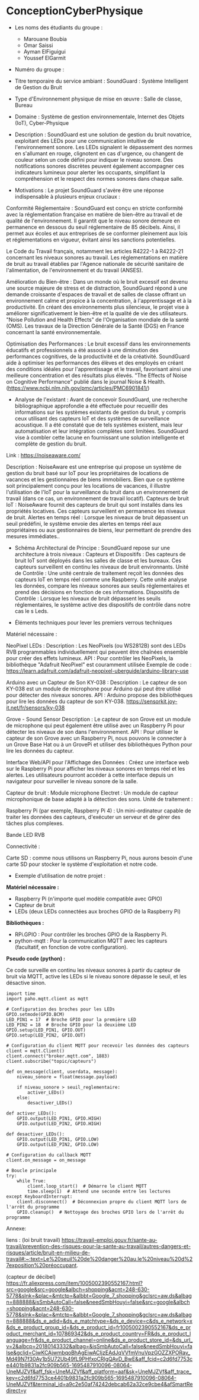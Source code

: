 # ConceptionCyberPhysique

- Les noms des étudiants du groupe :
  - Marouane Boubia
  - Omar Saissi
  - Ayman ElFiguigui
  - Youssef ElGarmit

- Numéro du groupe : 

- Titre temporaire du service ambiant : 
SoundGuard : Système Intelligent de Gestion du Bruit

- Type d'Environnement physique de mise en œuvre : 
Salle de classe, Bureau

- Domaine : 
Système de gestion environnementale, Internet des Objets (IoT), Cyber-Physique

- Description : 
SoundGuard est une solution de gestion du bruit novatrice, exploitant des LEDs pour une communication intuitive de l'environnement sonore. Les LEDs signalent le dépassement des normes en s'allumant en rouge, clignotent en cas d'urgence, ou changent de couleur selon un code défini pour indiquer le niveau sonore. Des notifications sonores discrètes peuvent également accompagner ces indicateurs lumineux pour alerter les occupants, simplifiant la compréhension et le respect des normes sonores dans chaque salle.


- Motivations : 
Le projet SoundGuard s'avère être une réponse indispensable à plusieurs enjeux cruciaux :

Conformité Réglementaire : SoundGuard est conçu en stricte conformité avec la réglementation française en matière de bien-être au travail et de qualité de l'environnement. Il garantit que le niveau sonore demeure en permanence en dessous du seuil réglementaire de 85 décibels. Ainsi, il permet aux écoles et aux entreprises de se conformer pleinement aux lois et réglementations en vigueur, évitant ainsi les sanctions potentielles.

Le Code du Travail français, notamment les articles R4222-1 à R4222-21 concernant les niveaux sonores au travail.
Les réglementations en matière de bruit au travail établies par l'Agence nationale de sécurité sanitaire de l'alimentation, de l'environnement et du travail (ANSES).

Amélioration du Bien-être : Dans un monde où le bruit excessif est devenu une source majeure de stress et de distraction, SoundGuard répond à une demande croissante d'espaces de travail et de salles de classe offrant un environnement calme et propice à la concentration, à l'apprentissage et à la productivité. En créant des environnements plus silencieux, le projet vise à améliorer significativement le bien-être et la qualité de vie des utilisateurs.
"Noise Pollution and Health Effects" de l'Organisation mondiale de la santé (OMS).
Les travaux de la Direction Générale de la Santé (DGS) en France concernant la santé environnementale.

Optimisation des Performances : Le bruit excessif dans les environnements éducatifs et professionnels a été associé à une diminution des performances cognitives, de la productivité et de la créativité. SoundGuard aide à optimiser les performances des élèves et des employés en créant des conditions idéales pour l'apprentissage et le travail, favorisant ainsi une meilleure concentration et des résultats plus élevés.
"The Effects of Noise on Cognitive Performance" publié dans le journal Noise & Health. (https://www.ncbi.nlm.nih.gov/pmc/articles/PMC6901841/)




- Analyse de l'existant : 
Avant de concevoir SoundGuard, une recherche bibliographique approfondie a été effectuée pour recueillir des informations sur les systèmes existants de gestion du bruit, y compris ceux utilisant des capteurs IoT et des systèmes de surveillance acoustique. Il a été constaté que de tels systèmes existent, mais leur automatisation et leur intégration complètes sont limitées. SoundGuard vise à combler cette lacune en fournissant une solution intelligente et complète de gestion du bruit.

Link : https://noiseaware.com/

Description : NoiseAware est une entreprise qui propose un système de gestion du bruit basé sur IoT pour les propriétaires de locations de vacances et les gestionnaires de biens immobiliers. Bien que ce système soit principalement conçu pour les locations de vacances, il illustre l'utilisation de l'IoT pour la surveillance du bruit dans un environnement de travail (dans ce cas, un environnement de travail locatif).
Capteurs de bruit IoT : NoiseAware fournit des capteurs de bruit qui sont installés dans les propriétés locatives. Ces capteurs surveillent en permanence les niveaux de bruit.
Alertes en temps réel : Lorsque les niveaux de bruit dépassent un seuil prédéfini, le système envoie des alertes en temps réel aux propriétaires ou aux gestionnaires de biens, leur permettant de prendre des mesures immédiates..

- Schéma Architectural de Principe :
SoundGuard repose sur une architecture à trois niveaux :
Capteurs et Dispositifs : Des capteurs de bruit IoT sont déployés dans les salles de classe et les bureaux. Ces capteurs surveillent en continu les niveaux de bruit environnants.
Unité de Contrôle : Une unité centrale de traitement reçoit les données des capteurs IoT en temps réel comme une Raspberry. Cette unité analyse les données, compare les niveaux sonores aux seuils réglementaires et prend des décisions en fonction de ces informations.
Dispositifs de Contrôle : Lorsque les niveaux de bruit dépassent les seuils réglementaires, le système active des dispositifs de contrôle dans notre cas le s Leds.



- Éléments techniques pour lever les premiers verrous techniques

Matériel nécessaire :

NeoPixel LEDs :
Description : Les NeoPixels (ou WS2812B) sont des LEDs RVB programmables individuellement qui peuvent être chaînées ensemble pour créer des effets lumineux.
API : Pour contrôler les NeoPixels, la bibliothèque "Adafruit NeoPixel" est couramment utilisée
Exemple de code : https://learn.adafruit.com/adafruit-neopixel-uberguide/arduino-library-use


Arduino avec un Capteur de Son KY-038 :
Description : Le capteur de son KY-038 est un module de microphone pour Arduino qui peut être utilisé pour détecter des niveaux sonores.
API : Arduino propose des bibliothèques pour lire les données du capteur de son KY-038. https://sensorkit.joy-it.net/fr/sensors/ky-038

Grove - Sound Sensor
Description : Le capteur de son Grove est un module de microphone qui peut également être utilisé avec un Raspberry Pi pour détecter les niveaux de son dans l'environnement.
API : Pour utiliser le capteur de son Grove avec un Raspberry Pi, nous pouvons le connecter à un Grove Base Hat ou à un GrovePi et utiliser des bibliothèques Python pour lire les données du capteur. 


Interface Web/API pour l'Affichage des Données :
Créez une interface web sur le Raspberry Pi pour afficher les niveaux sonores en temps réel et les alertes.
Les utilisateurs pourront accéder à cette interface depuis un navigateur pour surveiller le niveau sonore de la salle.


Capteur de bruit :
Module microphone Electret : Un module de capteur microphonique de base adapté à la détection des sons.
Unité de traitement :

Raspberry Pi (par exemple, Raspberry Pi 4) : Un mini-ordinateur capable de traiter les données des capteurs, d'exécuter un serveur et de gérer des tâches plus complexes. 

Bande LED RVB

Connectivité :

Carte SD : comme nous utilisons un Raspberry Pi, nous aurons besoin d'une carte SD pour stocker le système d'exploitation et notre code.


- Exemple d’utilisation de notre projet : 


**Matériel nécessaire :**
- Raspberry Pi (n'importe quel modèle compatible avec GPIO)
- Capteur de bruit 
- LEDs (deux LEDs connectées aux broches GPIO de la Raspberry Pi)

**Bibliothèques :**
- RPi.GPIO : Pour contrôler les broches GPIO de la Raspberry Pi.
- python-mqtt : Pour la communication MQTT avec les capteurs (facultatif, en fonction de votre configuration).
  
**Pseudo code (python) :**

Ce code surveille en continu les niveaux sonores à partir du capteur de bruit via MQTT, active les LEDs si le niveau sonore dépasse le seuil, et les désactive sinon. 

```import RPi.GPIO as GPIO
import time
import paho.mqtt.client as mqtt

# Configuration des broches pour les LEDs
GPIO.setmode(GPIO.BCM)
LED_PIN1 = 17  # Broche GPIO pour la première LED
LED_PIN2 = 18  # Broche GPIO pour la deuxième LED
GPIO.setup(LED_PIN1, GPIO.OUT)
GPIO.setup(LED_PIN2, GPIO.OUT)

# Configuration du client MQTT pour recevoir les données des capteurs
client = mqtt.Client()
client.connect("broker.mqtt.com", 1883)
client.subscribe("topic/capteurs")

def on_message(client, userdata, message):
    niveau_sonore = float(message.payload)
    
    if niveau_sonore > seuil_reglementaire:
        activer_LEDs()
    else:
        desactiver_LEDs()

def activer_LEDs():
    GPIO.output(LED_PIN1, GPIO.HIGH)
    GPIO.output(LED_PIN2, GPIO.HIGH)

def desactiver_LEDs():
    GPIO.output(LED_PIN1, GPIO.LOW)
    GPIO.output(LED_PIN2, GPIO.LOW)

# Configuration du callback MQTT
client.on_message = on_message

# Boucle principale
try:
    while True:
        client.loop_start()  # Démarre le client MQTT
        time.sleep(1)  # Attend une seconde entre les lectures
except KeyboardInterrupt:
    client.disconnect()  # Déconnexion propre du client MQTT lors de l'arrêt du programme
    GPIO.cleanup()  # Nettoyage des broches GPIO lors de l'arrêt du programme
```




Annexe:

liens : (loi bruit travail)
https://travail-emploi.gouv.fr/sante-au-travail/prevention-des-risques-pour-la-sante-au-travail/autres-dangers-et-risques/article/bruit-en-milieu-de-travail#:~:text=Le%20seuil%20de%20danger%20au,le%20niveau%20d%27exposition%20préoccupant.

(capteur de décibel) 
https://fr.aliexpress.com/item/1005002390552167.html?src=google&src=google&albch=shopping&acnt=248-630-5778&slnk=&plac=&mtctp=&albbt=Google_7_shopping&gclsrc=aw.ds&albagn=888888&isSmbAutoCall=false&needSmbHouyi=false&src=google&albch=shopping&acnt=248-630-5778&slnk=&plac=&mtctp=&albbt=Google_7_shopping&gclsrc=aw.ds&albagn=888888&ds_e_adid=&ds_e_matchtype=&ds_e_device=c&ds_e_network=x&ds_e_product_group_id=&ds_e_product_id=fr1005002390552167&ds_e_product_merchant_id=107869342&ds_e_product_country=FR&ds_e_product_language=fr&ds_e_product_channel=online&ds_e_product_store_id=&ds_url_v=2&albcp=20180143332&albag=&isSmbAutoCall=false&needSmbHouyi=false&gclid=CjwKCAjwmbqoBhAgEiwACIjzEAdJqVVfmVnuVpzGOZZXPORav_Md49N7f30Ay1b5U72Ub49fL9PHfxoCRlgQAvD_BwE&aff_fcid=c2d6fd7753ce4401b9831a2fc909b565-1695487910096-08064-UneMJZVf&aff_fsk=UneMJZVf&aff_platform=aaf&sk=UneMJZVf&aff_trace_key=c2d6fd7753ce4401b9831a2fc909b565-1695487910096-08064-UneMJZVf&terminal_id=a9c2e50af74242debcab62a32ce9cbe4&afSmartRedirect=y
